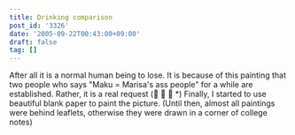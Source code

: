 ```yaml
---
title: Drinking comparison
post_id: '3326'
date: '2005-09-22T00:43:00+09:00'
draft: false
tag: []
---
```


After all it is a normal human being to lose. It is because of this painting that two people who says "Maku = Marisa's ass people" for a while are established. Rather, it is a real request (゚ ∀ ゚ *) Finally, I started to use beautiful blank paper to paint the picture. (Until then, almost all paintings were behind leaflets, otherwise they were drawn in a corner of college notes)